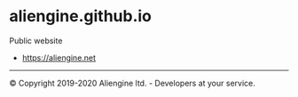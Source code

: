 # aliengine.github.io

Public website

* https://aliengine.net

----

© Copyright 2019-2020 Aliengine ltd. - Developers at your service.
